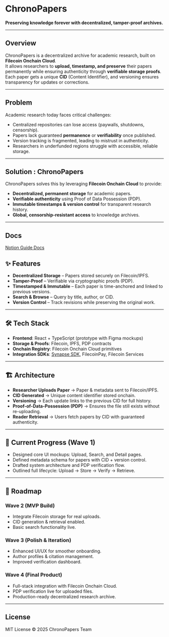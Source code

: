 # ChronoPapers  
**Preserving knowledge forever with decentralized, tamper-proof archives.**

---

## Overview  
ChronoPapers is a decentralized archive for academic research, built on **Filecoin Onchain Cloud**.  
It allows researchers to **upload, timestamp, and preserve** their papers permanently while ensuring authenticity through **verifiable storage proofs**. Each paper gets a unique **CID** (Content Identifier), and versioning ensures transparency for updates or corrections.  

---

## Problem  
Academic research today faces critical challenges:  
- Centralized repositories can lose access (paywalls, shutdowns, censorship).  
- Papers lack guaranteed **permanence** or **verifiability** once published.  
- Version tracking is fragmented, leading to mistrust in authenticity.  
- Researchers in underfunded regions struggle with accessible, reliable storage.  

---

## Solution : ChronoPapers
ChronoPapers solves this by leveraging **Filecoin Onchain Cloud** to provide:  
- **Decentralized, permanent storage** for academic papers.  
- **Verifiable authenticity** using Proof of Data Possession (PDP).  
- **Immutable timestamps & version control** for transparent research history.  
- **Global, censorship-resistant access** to knowledge archives.  

---

## Docs
[Notion Guide Docs](https://secret-blackberry-bc2.notion.site/ChronoPapers-263412aee10c80ad88dce2a137c46296)

## ✨ Features  
- **Decentralized Storage** – Papers stored securely on Filecoin/IPFS.  
- **Tamper-Proof** – Verifiable via cryptographic proofs (PDP).  
-  **Timestamped & Immutable** – Each paper is time-anchored and linked to previous versions.  
- **Search & Browse** – Query by title, author, or CID.  
- **Version Control** – Track revisions while preserving the original work.  

---

## 🛠️ Tech Stack  
- **Frontend**: React + TypeScript (prototype with Figma mockups)  
- **Storage & Proofs**: Filecoin, IPFS, PDP contracts  
- **Onchain Registry**: Filecoin Onchain Cloud primitives  
- **Integration SDKs**: [Synapse SDK](https://github.com/FilOzone/synapse-sdk), FilecoinPay, Filecoin Services  

---

## 🏗️ Architecture  
- **Researcher Uploads Paper** → Paper & metadata sent to Filecoin/IPFS.  
- **CID Generated** → Unique content identifier stored onchain.  
- **Versioning** → Each update links to the previous CID for full history.  
- **Proof-of-Data-Possession (PDP)** → Ensures the file still exists without re-uploading.  
- **Reader Retrieval** → Users fetch papers by CID with guaranteed authenticity.  

---

## 🚀 Current Progress (Wave 1)  
- Designed core UI mockups: Upload, Search, and Detail pages.  
- Defined metadata schema for papers with CID + version control.  
- Drafted system architecture and PDP verification flow.  
- Outlined full lifecycle: Upload → Store → Verify → Retrieve.  

---

## 📅 Roadmap  
### Wave 2 (MVP Build)  
- Integrate Filecoin storage for real uploads.  
- CID generation & retrieval enabled.  
- Basic search functionality live.  

### Wave 3 (Polish & Iteration)  
- Enhanced UI/UX for smoother onboarding.  
- Author profiles & citation management.  
- Improved verification dashboard.  

### Wave 4 (Final Product)  
- Full-stack integration with Filecoin Onchain Cloud.  
- PDP verification live for uploaded files.  
- Production-ready decentralized research archive.  

---

## License  
MIT License © 2025 ChronoPapers Team

